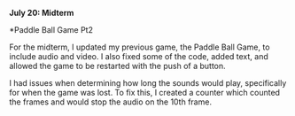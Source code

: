 **July 20: Midterm**

*Paddle Ball Game Pt2

For the midterm, I updated my previous game, the Paddle Ball Game, to include audio and video. I also fixed some of the code, added text, and allowed the game to be restarted with the push of a button.

I had issues when determining how long the sounds would play, specifically for when the game was lost. To fix this, I created a counter which counted the frames and would stop the audio on the 10th frame.
